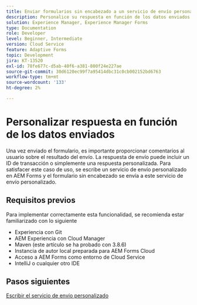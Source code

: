 ```yaml
---
title: Enviar formularios sin encabezado a un servicio de envío personalizado
description: Personalice su respuesta en función de los datos enviados
solution: Experience Manager, Experience Manager Forms
type: Documentation
role: Developer
level: Beginner, Intermediate
version: Cloud Service
feature: Adaptive Forms
topic: Development
jira: KT-13520
exl-id: 78fe677c-d5ab-40f6-a381-800f24e227ae
source-git-commit: 30d6120ec99f7a95414dbc31c0cb002152bd6763
workflow-type: tm+mt
source-wordcount: '133'
ht-degree: 2%

---
```


# Personalizar respuesta en función de los datos enviados

Una vez enviado el formulario, es importante proporcionar comentarios al usuario sobre el resultado del envío. La respuesta de envío puede incluir un ID de transacción o simplemente una respuesta personalizada. Para satisfacer este caso de uso, se escribe un servicio de envío personalizado en AEM Forms y el formulario sin encabezado se envía a este servicio de envío personalizado.

## Requisitos previos

Para implementar correctamente esta funcionalidad, se recomienda estar familiarizado con lo siguiente

* Experiencia con Git
* AEM Experiencia con Cloud Manager
* Maven (este artículo se ha probado con 3.8.6)
* Instancia de autor local preparada para AEM Forms Cloud
* Acceso a AEM Forms como entorno de Cloud Service
* IntelliJ o cualquier otro IDE


## Pasos siguientes

[Escribir el servicio de envío personalizado](./custom-submit-service.md)
